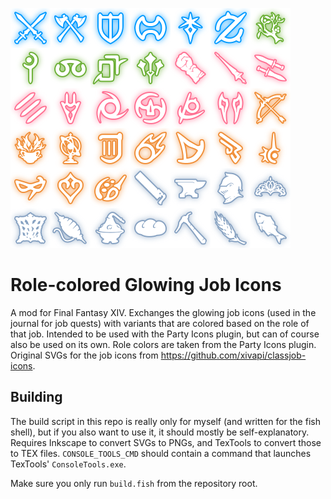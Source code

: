 ![All icons in this repository](all_icons.png)

# Role-colored Glowing Job Icons

A mod for Final Fantasy XIV. Exchanges the glowing job icons (used in the journal for job quests) with variants that are colored based on the role of that job. Intended to be used with the Party Icons plugin, but can of course also be used on its own. Role colors are taken from the Party Icons plugin. Original SVGs for the job icons from https://github.com/xivapi/classjob-icons.

## Building

The build script in this repo is really only for myself (and written for the fish shell), but if you also want to use it, it should mostly be self-explanatory. Requires Inkscape to convert SVGs to PNGs, and TexTools to convert those to TEX files. `CONSOLE_TOOLS_CMD` should contain a command that launches TexTools' `ConsoleTools.exe`.

Make sure you only run `build.fish` from the repository root.

